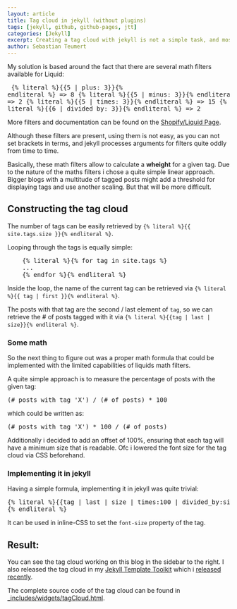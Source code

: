 ```yaml
---
layout: article
title: Tag cloud in jekyll (without plugins)
tags: [jekyll, github, github-pages, jtt]
categories: [Jekyll]
excerpt: Creating a tag cloud with jekyll is not a simple task, and most solutions found online use plugins for that. In this article a describe the solution i found, which works on a vanilla jekyll installation without plugins.
author: Sebastian Teumert
---
```

My solution is based around the fact that there are several math filters available for Liquid:
	<pre>
		{% literal %}{{5 | plus: 3}}{% endliteral %} => 8
		{% literal %}{{5 | minus: 3}}{% endliteral %} => 2
		{% literal %}{{5 | times: 3}}{% endliteral %} => 15
		{% literal %}{{6 | divided_by: 3}}{% endliteral %} => 2
	</pre>
	
More filters and documentation can be found on the [Shopify/Liquid Page](http://wiki.shopify.com/FilterReference#Math_Filters).
 		
Although these filters are present, using them is not easy, as you can not set brackets in terms,
and jekyll processes arguments for filters quite oddly from time to time.

Basically, these math filters allow to calculate a **wheight** for a given tag. Due to the nature of
the maths filters i chose a quite simple linear approach. Bigger blogs with a multitude of tagged 
posts might add a threshold for displaying tags and use another scaling. But that will be more
difficult.

Constructing the tag cloud
--------------------------
The number of tags can be easily retrieved by `{% literal %}{{ site.tags.size }}{% endliteral %}`.

Looping through the tags is equally simple:
<pre>
	{% literal %}{% for tag in site.tags %} 
	... 
	{% endfor %}{% endliteral %}
</pre>

Inside the loop, the name of the current tag can be retrieved via `{% literal %}{{ tag | first }}{% endliteral %}`.

The posts with that tag are the second / last element of `tag`, so we can retrieve the # of posts
tagged with it via `{% literal %}{{tag | last | size}}{% endliteral %}`.

### Some math

So the next thing to figure out was a proper math formula that could be implemented with the limited
capabilities of liquids math filters.

A quite simple approach is to measure the percentage of posts with the given tag:
<pre>(# posts with tag 'X') / (# of posts) * 100</pre>
which could be written as:
<pre>(# posts with tag 'X') * 100 / (# of posts)</pre>

Additionally i decided to add an offset of 100%, ensuring that each tag will have a minimum size that
is readable. Ofc i lowered the font size for the tag cloud via CSS beforehand.

### Implementing it in jekyll
Having a simple formula, implementing it in jekyll was quite trivial:
<pre>{% literal %}{{tag | last | size | times:100 | divided_by:site.tags.size | plus:100}}
{% endliteral %}</pre>
It can be used in inline-CSS to set the `font-size` property of the tag.

Result:
-------

You can see the tag cloud working on this blog in the sidebar to the right. I also released the tag
cloud in my [Jekyll Template Toolkit](http://github.com/NetzwergX/jekyll-template-toolkit.git) which
i [released recently](2012-08-27-release-jekyll-template-toolkit.html).

The complete source code of the tag cloud can be found in 
[\_includes/widgets/tagCloud.html](https://github.com/NetzwergX/jekyll-template-toolkit/blob/master/_includes/widgets/tagCloud.html).
